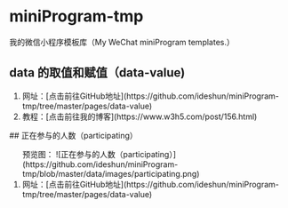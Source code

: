 # miniProgram-tmp
我的微信小程序模板库（My WeChat miniProgram templates.）
## data 的取值和赋值（data-value)
<ol>
  <li>网址：[点击前往GitHub地址](https://github.com/ideshun/miniProgram-tmp/tree/master/pages/data-value)</li>
  <li>教程：[点击前往我的博客](https://www.w3h5.com/post/156.html)</li>
</ol>
## 正在参与的人数（participating）
<ol>
  预览图：
  ![正在参与的人数（participating）](https://github.com/ideshun/miniProgram-tmp/blob/master/data/images/participating.png)
  <li>网址：[点击前往GitHub地址](https://github.com/ideshun/miniProgram-tmp/tree/master/pages/data-value)</li>
</ol>